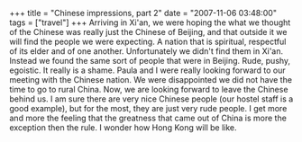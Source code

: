 +++
title = "Chinese impressions, part 2"
date = "2007-11-06 03:48:00"
tags = ["travel"]
+++
Arriving in Xi'an, we were hoping the what we thought of the Chinese was
really just the Chinese of Beijing, and that outside it we will find the
people we were expecting. A nation that is spiritual, respectful of its elder
and of one another. Unfortunately we didn't find them in Xi'an. Instead we
found the same sort of people that were in Beijing. Rude, pushy, egoistic. It
really is a shame. Paula and I were really looking forward to our meeting with
the Chinese nation. We were disappointed we did not have the time to go to
rural China. Now, we are looking forward to leave the Chinese behind us. I am
sure there are very nice Chinese people (our hostel staff is a good example),
but for the most, they are just very rude people. I get more and more the
feeling that the greatness that came out of China is more the exception then
the rule. I wonder how Hong Kong will be like.

